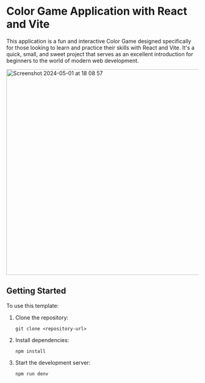 # Color Game Application with React and Vite

This application is a fun and interactive Color Game designed specifically for those looking to learn and practice their skills with React and Vite. It's a quick, small, and sweet project that serves as an excellent introduction for beginners to the world of modern web development.

<img width="539" alt="Screenshot 2024-05-01 at 18 08 57" src="https://github.com/RalitsaTerzieva/color-game/assets/62655641/0bcc588f-9cce-44d5-8a3a-ff0dd88ca646">

## Getting Started

To use this template:

1. Clone the repository:
   ```
   git clone <repository-url>
   ```
   
2. Install dependencies:
    ```
    npm install
    ```
3. Start the development server:

   ```
   npm run denv
   ```
